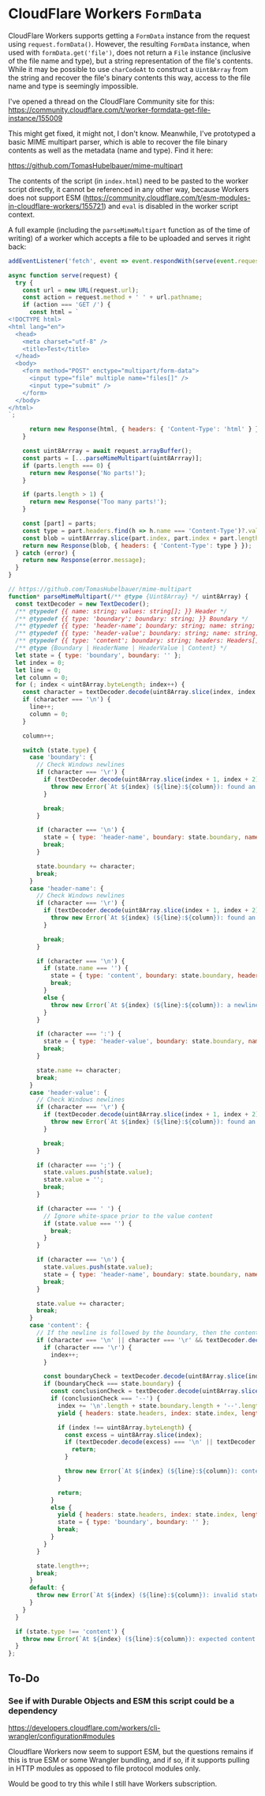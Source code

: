 # CloudFlare Workers `FormData`

CloudFlare Workers supports getting a `FormData` instance from the request using
`request.formData()`. However, the resulting `FormData` instance, when used with
`formData.get('file')`, does not return a `File` instance (inclusive of the file
name and type), but a string representation of the file's contents. While it may
be possible to use `charCodeAt` to construct a `Uint8Array` from the string and
recover the file's binary contents this way, access to the file name and type is
seemingly impossible.

I've opened a thread on the CloudFlare Community site for this:
https://community.cloudflare.com/t/worker-formdata-get-file-instance/155009

This might get fixed, it might not, I don't know. Meanwhile, I've prototyped a
basic MIME multipart parser, which is able to recover the file binary contents as
well as the metadata (name and type). Find it here:

https://github.com/TomasHubelbauer/mime-multipart

The contents of the script (in `index.html`) need to be pasted to the worker script
directly, it cannot be referenced in any other way, because Workers does not support
ESM (https://community.cloudflare.com/t/esm-modules-in-cloudflare-workers/155721)
and `eval` is disabled in the worker script context.

A full example (including the `parseMimeMultipart` function as of the time of writing)
of a worker which accepts a file to be uploaded and serves it right back:

```javascript
addEventListener('fetch', event => event.respondWith(serve(event.request)))

async function serve(request) {
  try {
    const url = new URL(request.url);
    const action = request.method + ' ' + url.pathname;
    if (action === 'GET /') {
      const html = `
<!DOCTYPE html>
<html lang="en">
  <head>
    <meta charset="utf-8" />
    <title>Test</title>
  </head>
  <body>
    <form method="POST" enctype="multipart/form-data">
      <input type="file" multiple name="files[]" />
      <input type="submit" />
    </form>
  </body>
</html>
`;

      return new Response(html, { headers: { 'Content-Type': 'html' } });
    }

    const uint8Arrray = await request.arrayBuffer();
    const parts = [...parseMimeMultipart(uint8Arrray)];
    if (parts.length === 0) {
      return new Response('No parts!');
    }

    if (parts.length > 1) {
      return new Response('Too many parts!');
    }

    const [part] = parts;
    const type = part.headers.find(h => h.name === 'Content-Type')?.values[0] || 'application/octet-stream';
    const blob = uint8Arrray.slice(part.index, part.index + part.length);
    return new Response(blob, { headers: { 'Content-Type': type } });
  } catch (error) {
    return new Response(error.message);
  }
}

// https://github.com/TomasHubelbauer/mime-multipart
function* parseMimeMultipart(/** @type {Uint8Array} */ uint8Array) {
  const textDecoder = new TextDecoder();
  /** @typedef {{ name: string; values: string[]; }} Header */
  /** @typedef {{ type: 'boundary'; boundary: string; }} Boundary */
  /** @typedef {{ type: 'header-name'; boundary: string; name: string; headers: Header[]; }} HeaderName */
  /** @typedef {{ type: 'header-value'; boundary: string; name: string; value: string; values: string[]; headers: Header[]; }} HeaderValue */
  /** @typedef {{ type: 'content'; boundary: string; headers: Headers[]; index: number; length: number; }} Content */
  /** @type {Boundary | HeaderName | HeaderValue | Content} */
  let state = { type: 'boundary', boundary: '' };
  let index = 0;
  let line = 0;
  let column = 0;
  for (; index < uint8Array.byteLength; index++) {
    const character = textDecoder.decode(uint8Array.slice(index, index + 1));
    if (character === '\n') {
      line++;
      column = 0;
    }

    column++;

    switch (state.type) {
      case 'boundary': {
        // Check Windows newlines
        if (character === '\r') {
          if (textDecoder.decode(uint8Array.slice(index + 1, index + 2)) !== '\n') {
            throw new Error(`At ${index} (${line}:${column}): found an incomplete Windows newline.`);
          }

          break;
        }

        if (character === '\n') {
          state = { type: 'header-name', boundary: state.boundary, name: '', value: '', headers: [] };
          break;
        }

        state.boundary += character;
        break;
      }
      case 'header-name': {
        // Check Windows newlines
        if (character === '\r') {
          if (textDecoder.decode(uint8Array.slice(index + 1, index + 2)) !== '\n') {
            throw new Error(`At ${index} (${line}:${column}): found an incomplete Windows newline.`);
          }

          break;
        }

        if (character === '\n') {
          if (state.name === '') {
            state = { type: 'content', boundary: state.boundary, headers: state.headers, index: index + 1, length: 0 };
            break;
          }
          else {
            throw new Error(`At ${index} (${line}:${column}): a newline in a header name '${state.name}' is not allowed.`);
          }
        }

        if (character === ':') {
          state = { type: 'header-value', boundary: state.boundary, name: state.name, value: '', values: [], headers: state.headers };
          break;
        }

        state.name += character;
        break;
      }
      case 'header-value': {
        // Check Windows newlines
        if (character === '\r') {
          if (textDecoder.decode(uint8Array.slice(index + 1, index + 2)) !== '\n') {
            throw new Error(`At ${index} (${line}:${column}): found an incomplete Windows newline.`);
          }

          break;
        }

        if (character === ';') {
          state.values.push(state.value);
          state.value = '';
          break;
        }

        if (character === ' ') {
          // Ignore white-space prior to the value content
          if (state.value === '') {
            break;
          }
        }

        if (character === '\n') {
          state.values.push(state.value);
          state = { type: 'header-name', boundary: state.boundary, name: '', value: '', headers: [{ name: state.name, values: state.values }, ...state.headers] };
          break;
        }

        state.value += character;
        break;
      }
      case 'content': {
        // If the newline is followed by the boundary, then the content ends
        if (character === '\n' || character === '\r' && textDecoder.decode(uint8Array.slice(index + 1, index + 2)) === '\n') {
          if (character === '\r') {
            index++;
          }

          const boundaryCheck = textDecoder.decode(uint8Array.slice(index + '\n'.length, index + '\n'.length + state.boundary.length));
          if (boundaryCheck === state.boundary) {
            const conclusionCheck = textDecoder.decode(uint8Array.slice(index + '\n'.length + state.boundary.length, index + '\n'.length + state.boundary.length + '--'.length));
            if (conclusionCheck === '--') {
              index += '\n'.length + state.boundary.length + '--'.length;
              yield { headers: state.headers, index: state.index, length: state.length };

              if (index !== uint8Array.byteLength) {
                const excess = uint8Array.slice(index);
                if (textDecoder.decode(excess) === '\n' || textDecoder.decode(excess) === '\r\n') {
                  return;
                }

                throw new Error(`At ${index} (${line}:${column}): content is present past the expected end of data ${uint8Array.byteLength}.`);
              }

              return;
            }
            else {
              yield { headers: state.headers, index: state.index, length: state.length };
              state = { type: 'boundary', boundary: '' };
              break;
            }
          }
        }

        state.length++;
        break;
      }
      default: {
        throw new Error(`At ${index} (${line}:${column}): invalid state ${JSON.stringify(state)}.`);
      }
    }
  }

  if (state.type !== 'content') {
    throw new Error(`At ${index} (${line}:${column}): expected content state, got ${JSON.stringify(state)}.`);
  }
};
```

## To-Do

### See if with Durable Objects and ESM this script could be a dependency

https://developers.cloudflare.com/workers/cli-wrangler/configuration#modules

Cloudflare Workers now seem to support ESM, but the questions remains if this is
true ESM or some Wrangler bundling, and if so, if it supports pulling in HTTP
modules as opposed to file protocol modules only.

Would be good to try this while I still have Workers subscription.

